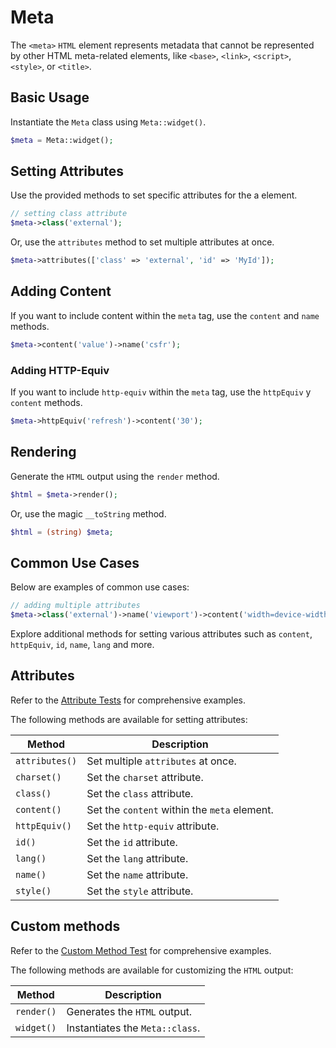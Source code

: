 # Meta

The `<meta>` `HTML` element represents metadata that cannot be represented by other HTML meta-related elements, like
`<base>`, `<link>`, `<script>`, `<style>`, or `<title>`.

## Basic Usage

Instantiate the `Meta` class using `Meta::widget()`.

```php
$meta = Meta::widget();
```

## Setting Attributes

Use the provided methods to set specific attributes for the a element.

```php
// setting class attribute
$meta->class('external');
```

Or, use the `attributes` method to set multiple attributes at once.

```php
$meta->attributes(['class' => 'external', 'id' => 'MyId']);
```

## Adding Content

If you want to include content within the `meta` tag, use the `content` and `name` methods.

```php
$meta->content('value')->name('csfr');
```

### Adding HTTP-Equiv

If you want to include `http-equiv` within the `meta` tag, use the `httpEquiv` y `content` methods.

```php
$meta->httpEquiv('refresh')->content('30');
```

## Rendering

Generate the `HTML` output using the `render` method.

```php
$html = $meta->render();
```

Or, use the magic `__toString` method.

```php
$html = (string) $meta;
```

## Common Use Cases

Below are examples of common use cases:

```php
// adding multiple attributes
$meta->class('external')->name('viewport')->content('width=device-width, initial-scale=1');
```

Explore additional methods for setting various attributes such as `content`, `httpEquiv`, `id`, `name`, `lang` and more.

## Attributes

Refer to the [Attribute Tests](https://github.com/php-forge/html/blob/main/tests/Metadata/Meta/AttributeTest.php) for
comprehensive examples.

The following methods are available for setting attributes:

| Method        | Description                                                                                          |
| ------------- | ---------------------------------------------------------------------------------------------------- |
| `attributes()`| Set multiple `attributes` at once.                                                                   |
| `charset()`   | Set the `charset` attribute.                                                                         |
| `class()`     | Set the `class` attribute.                                                                           |
| `content()`   | Set the `content` within the `meta` element.                                                         | 
| `httpEquiv()` | Set the `http-equiv` attribute.                                                                      |
| `id()`        | Set the `id` attribute.                                                                              |
| `lang()`      | Set the `lang` attribute.                                                                            |
| `name()`      | Set the `name` attribute.                                                                            |
| `style()`     | Set the `style` attribute.                                                                           |

## Custom methods

Refer to the [Custom Method Test](https://github.com/php-forge/html/blob/main/tests/Metadata/Meta/CustomMethodTest.php)
for comprehensive examples.

The following methods are available for customizing the `HTML` output:

| Method    | Description                                                                                              |
| --------- | -------------------------------------------------------------------------------------------------------- |
| `render()`| Generates the `HTML` output.                                                                             |
| `widget()`| Instantiates the `Meta::class`.                                                                          |
